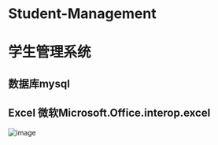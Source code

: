 # Student-Management
# 学生管理系统

## 数据库mysql
## Excel 微软Microsoft.Office.interop.excel

![image](https://user-images.githubusercontent.com/57223447/118161913-0f123b80-b418-11eb-9198-0e9644f9c48b.png)


